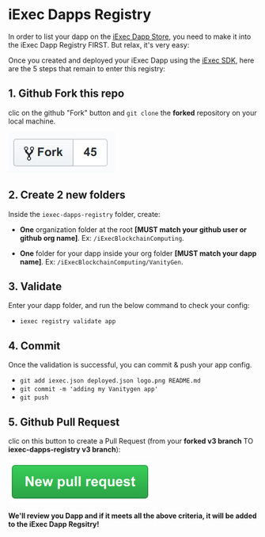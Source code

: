 # iExec Dapps Registry

In order to list your dapp on the [iExec Dapp Store](https://dapps.iex.ec/), you need to make it into the iExec Dapp Registry FIRST. But relax, it's very easy:

Once you created and deployed your iExec Dapp using the [iExec SDK](https://github.com/iExecBlockchainComputing/iexec-sdk/tree/next), here are the 5 steps that remain to enter this registry:

## 1. Github Fork this repo

clic on the github "Fork" button and `git clone` the **forked** repository on your local machine.

[![github fork](./github-fork.png)](https://github.com/iExecBlockchainComputing/iexec-dapps-registry/tree/v3)

## 2. Create 2 new folders

Inside the `iexec-dapps-registry` folder, create:

- **One** organization folder at the root **[MUST match your github user or github org name]**. Ex: `/iExecBlockchainComputing`.

- **One** folder for your dapp inside your org folder **[MUST match your dapp name]**. Ex: `/iExecBlockchainComputing/VanityGen`.

## 3. Validate

Enter your dapp folder, and run the below command to check your config:

- `iexec registry validate app`

## 4. Commit

Once the validation is successful, you can commit & push your app config.

- `git add iexec.json deployed.json logo.png README.md`
- `git commit -m 'adding my Vanitygen app'`
- `git push`

## 5. Github Pull Request

clic on this button to create a Pull Request (from your **forked v3 branch** TO **iexec-dapps-registry v3 branch**):

[![github pull request](./github-pr.png)](https://github.com/iExecBlockchainComputing/iexec-dapps-registry/compare)

**We'll review you Dapp and if it meets all the above criteria, it will be added to the iExec Dapp Regsitry!**
